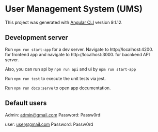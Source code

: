 # User Management System (UMS) 


This project was generated with [Angular CLI](https://github.com/angular/angular-cli) version 9.1.12.

## Development server

Run `npm run start-app` for a dev server. Navigate to http://localhost:4200. for frontend app and navigate to http://localhost:3000. for bacnkend API server.

Also, you can run api by `npm run api` and ui by `npm run start-app`

Run `npm run test` to execute the unit tests via jest.

Run `npm run docs:serve` to open app documentation.

## Default users

Admin: admin@gmail.com
Password: Passw0rd

user: user@gmail.com
Password: Passw0rd
